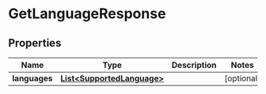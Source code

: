 

# GetLanguageResponse


## Properties

| Name | Type | Description | Notes |
|------------ | ------------- | ------------- | -------------|
|**languages** | [**List&lt;SupportedLanguage&gt;**](SupportedLanguage.md) |  |  [optional] |




